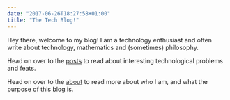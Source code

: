 ```yaml
---
date: "2017-06-26T18:27:58+01:00"
title: "The Tech Blog!"
---
```


Hey there, welcome to my blog! I am a technology enthusiast and often write about technology, mathematics and (sometimes) philosophy.

Head on over to the [posts](/post) to read about interesting technological problems and feats.

Head on over to the [about](/about) to read more about who I am, and what the purpose of this blog is.


